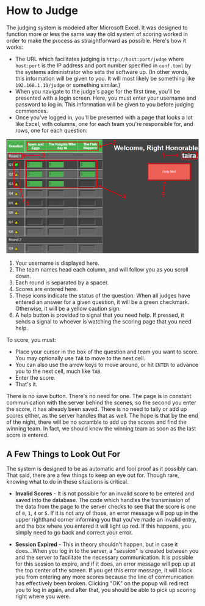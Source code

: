 # How to Judge

The judging system is modeled after Microsoft Excel. It was designed to function more or less the same way the old system of scoring worked in order to make the process as straightforward as possible. Here's how it works:

- The URL which facilitates judging is `http://host:port/judge` where `host:port` is the IP address and port number specified in `conf.toml` by the systems administrator who sets the software up. (In other words, this information will be given to you. It will most likely be something like `192.168.1.10/judge` or something similar.)
-  When you navigate to the judge's page for the first time, you'll be presented with a login screen. Here, you must enter your username and password to log in. This information will be given to you before judging commences.
- Once you've logged in, you'll be presented with a page that looks a lot like Excel, with columns, one for each team you're responsible for, and rows, one for each question:

![Judge's page](img/judge-page.png "Judge's Page")

1. Your username is displayed here.
2. The team names head each column, and will follow you as you scroll down.
3. Each round is separated by a spacer.
4. Scores are entered here.
5. These icons indicate the status of the question. When all judges have entered an answer for a given question, it will be a green checkmark. Otherwise, it will be a yellow caution sign.
6. A help button is provided to signal that you need help. If pressed, it sends a signal to whoever is watching the scoring page that you need help.  

To score, you must:

  - Place your cursor in the box of the question and team you want to score. You may optionally use `TAB` to move to the next cell.
  - You can also use the arrow keys to move around, or hit `ENTER` to advance you to the next cell, much like `TAB`.
  - Enter the score.
  - That's it.

  There is no save button. There's no need for one. The page is in constant communication with the server behind the scenes, so the second you enter the score, it has already been saved. There is no need to tally or add up scores either, as the server handles that as well. The hope is that by the end of the night, there will be no scramble to add up the scores and find the winning team. In fact, we should know the winning team as soon as the last score is entered.

## A Few Things to Look Out For
The system is designed to be as automatic and fool proof as it possibly can. That said, there are a few things to keep an eye out for. Though rare, knowing what to do in these situations is critical.

- **Invalid Scores** - It is not possible for an invalid score to be entered and saved into the database. The code which handles the transmission of the data from the page to the server checks to see that the score is one of `0`, `1`, `4` or `5`. If it is not any of those, an error message will pop up in the upper righthand corner informing you that you've made an invalid entry, and the box where you entered it will light up red. If this happens, you simply need to go back and correct your error.

- **Session Expired** - This in theory shouldn't happen, but in case it does...When you log in to the server, a "session" is created between you and the server to facilitate the necessary communication. It is possible for this session to expire, and if it does, an error message will pop up at the top center of the screen. If you get this error message, it will block you from entering any more scores because the line of communication has effectively been broken. Clicking "OK" on the popup will redirect you to log in again, and after that, you should be able to pick up scoring right where you were.
